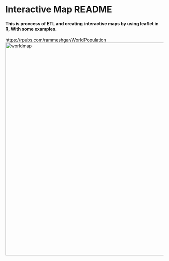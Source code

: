 # Interactive Map README

#### This is proccess of ETL and creating interactive maps by using leaflet in R, With some examples.

https://rpubs.com/rammeshgar/WorldPopulation
<img width="675" alt="worldmap" src="https://github.com/user-attachments/assets/f5aac51f-cf95-4fe1-bb3b-87c5de8362a9">
